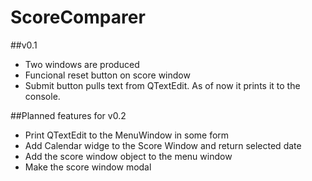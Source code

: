 ScoreComparer
=============

##v0.1
- Two windows are produced
- Funcional reset button on score window
- Submit button pulls text from QTextEdit.  As of now it prints it to the console.

##Planned features for v0.2
- Print QTextEdit to the MenuWindow in some form
- Add Calendar widge to the Score Window and return selected date
- Add the score window object to the menu window
- Make the score window modal
